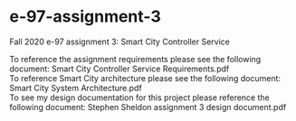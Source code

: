 # e-97-assignment-3
Fall 2020 e-97 assignment 3: Smart City Controller Service

To reference the assignment requirements please see the following document: Smart City Controller Service Requirements.pdf</br>
To reference Smart City architecture please see the following document: Smart City System Architecture.pdf</br>
To see my design documentation for this project please reference the following document: Stephen Sheldon assignment 3 design document.pdf</br>
